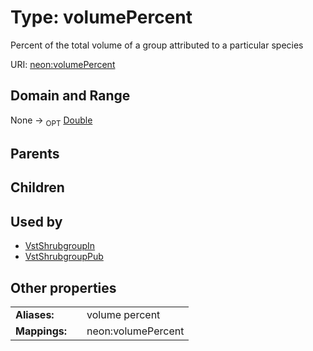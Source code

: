 
# Type: volumePercent


Percent of the total volume of a group attributed to a particular species

URI: [neon:volumePercent](https://data.neonscience.org/volumePercent)


## Domain and Range

None ->  <sub>OPT</sub> [Double](types/Double.md)

## Parents


## Children


## Used by

 * [VstShrubgroupIn](VstShrubgroupIn.md)
 * [VstShrubgroupPub](VstShrubgroupPub.md)

## Other properties

|  |  |  |
| --- | --- | --- |
| **Aliases:** | | volume percent |
| **Mappings:** | | neon:volumePercent |


